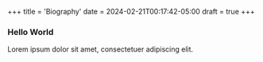 +++
title = 'Biography'
date = 2024-02-21T00:17:42-05:00
draft = true
+++

### Hello World

Lorem ipsum dolor sit amet, consectetuer adipiscing elit.
